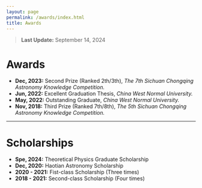 ```yaml
---
layout: page
permalink: /awards/index.html
title: Awards
---
```


> **Last Update:** September 14, 2024

# Awards

-  **Dec, 2023:** Second Prize (Ranked 2th/3th),  *The 7th Sichuan Chongqing Astronomy Knowledge Competition.*
-  **Jun, 2022:** Excellent Graduation Thesis, *China West Normal University.*
-  **May, 2022:** Outstanding Graduate, *China West Normal University.*
-  **Nov, 2018:** Third Prize (Ranked 7th/8th),  *The 5th Sichuan Chongqing Astronomy Knowledge Competition.* 

---

# Scholarships

-  **Spe, 2024:** Theoretical Physics Graduate Scholarship
-  **Dec, 2020:** Haotian Astronomy Scholarship
-  **2020 - 2021:** Fist-class Scholarship (Three times)
-  **2018 - 2021:** Second-class Scholarship (Four times)
